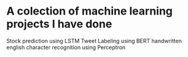 # A colection of machine learning projects I have done
Stock prediction using LSTM
Tweet Labeling using BERT
handwritten english character recognition using Perceptron
